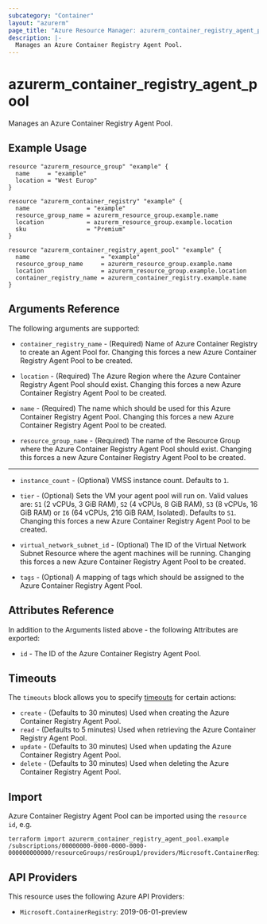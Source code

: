```yaml
---
subcategory: "Container"
layout: "azurerm"
page_title: "Azure Resource Manager: azurerm_container_registry_agent_pool"
description: |-
  Manages an Azure Container Registry Agent Pool.
---
```


# azurerm_container_registry_agent_pool

Manages an Azure Container Registry Agent Pool.

## Example Usage

```hcl
resource "azurerm_resource_group" "example" {
  name     = "example"
  location = "West Europ"
}

resource "azurerm_container_registry" "example" {
  name                = "example"
  resource_group_name = azurerm_resource_group.example.name
  location            = azurerm_resource_group.example.location
  sku                 = "Premium"
}

resource "azurerm_container_registry_agent_pool" "example" {
  name                    = "example"
  resource_group_name     = azurerm_resource_group.example.name
  location                = azurerm_resource_group.example.location
  container_registry_name = azurerm_container_registry.example.name
}
```

## Arguments Reference

The following arguments are supported:

* `container_registry_name` - (Required) Name of Azure Container Registry to create an Agent Pool for. Changing this forces a new Azure Container Registry Agent Pool to be created.

* `location` - (Required) The Azure Region where the Azure Container Registry Agent Pool should exist. Changing this forces a new Azure Container Registry Agent Pool to be created.

* `name` - (Required) The name which should be used for this Azure Container Registry Agent Pool. Changing this forces a new Azure Container Registry Agent Pool to be created.

* `resource_group_name` - (Required) The name of the Resource Group where the Azure Container Registry Agent Pool should exist. Changing this forces a new Azure Container Registry Agent Pool to be created.

---

* `instance_count` - (Optional) VMSS instance count. Defaults to `1`.

* `tier` - (Optional) Sets the VM your agent pool will run on. Valid values are: `S1` (2 vCPUs, 3 GiB RAM), `S2` (4 vCPUs, 8 GiB RAM), `S3` (8 vCPUs, 16 GiB RAM) or `I6` (64 vCPUs, 216 GiB RAM, Isolated). Defaults to `S1`. Changing this forces a new Azure Container Registry Agent Pool to be created.

* `virtual_network_subnet_id` - (Optional) The ID of the Virtual Network Subnet Resource where the agent machines will be running. Changing this forces a new Azure Container Registry Agent Pool to be created.

* `tags` - (Optional) A mapping of tags which should be assigned to the Azure Container Registry Agent Pool.

## Attributes Reference

In addition to the Arguments listed above - the following Attributes are exported:

* `id` - The ID of the Azure Container Registry Agent Pool.

## Timeouts

The `timeouts` block allows you to specify [timeouts](https://www.terraform.io/language/resources/syntax#operation-timeouts) for certain actions:

* `create` - (Defaults to 30 minutes) Used when creating the Azure Container Registry Agent Pool.
* `read` - (Defaults to 5 minutes) Used when retrieving the Azure Container Registry Agent Pool.
* `update` - (Defaults to 30 minutes) Used when updating the Azure Container Registry Agent Pool.
* `delete` - (Defaults to 30 minutes) Used when deleting the Azure Container Registry Agent Pool.

## Import

Azure Container Registry Agent Pool can be imported using the `resource id`, e.g.

```shell
terraform import azurerm_container_registry_agent_pool.example /subscriptions/00000000-0000-0000-0000-000000000000/resourceGroups/resGroup1/providers/Microsoft.ContainerRegistry/registries/registry1/agentPools/agentpool1
```

## API Providers
<!-- This section is generated, changes will be overwritten -->
This resource uses the following Azure API Providers:

* `Microsoft.ContainerRegistry`: 2019-06-01-preview
